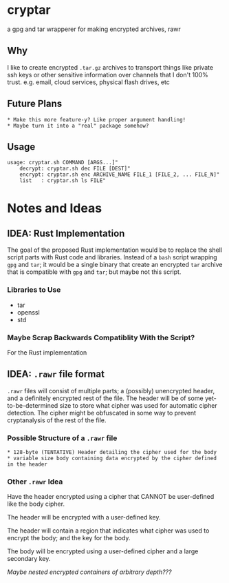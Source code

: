 # cryptar
a  gpg and tar wrapperer for making encrypted archives, rawr

## Why
I like to create encrypted `.tar.gz` archives to transport things like private
ssh keys or other sensitive information over channels that I don't 100% trust.
e.g. email, cloud services, physical flash drives, etc

## Future Plans
	* Make this more feature-y? Like proper argument handling!
	* Maybe turn it into a "real" package somehow?

## Usage
```
usage: cryptar.sh COMMAND [ARGS...]"
    decrypt: cryptar.sh dec FILE [DEST]"
    encrypt: cryptar.sh enc ARCHIVE_NAME FILE_1 [FILE_2, ... FILE_N]"
    list   : cryptar.sh ls FILE"
```

# Notes and Ideas

## IDEA: Rust Implementation
The goal of the proposed Rust implementation would be to replace the shell script parts with Rust code and libraries. Instead of a `bash` script wrapping `gpg` and `tar`; it would be a single binary that create an encrypted `tar` archive that is compatible with `gpg` and `tar`; but maybe not this script. 

### Libraries to Use
* tar
* openssl
* std

### Maybe Scrap Backwards Compatiblity With the Script?
For the Rust implementation

## IDEA: `.rawr` file format
`.rawr` files will consist of multiple parts; a (possibly) unencrypted header, and a definitely encrypted rest of the file. The header will be of some yet-to-be-determined size to store what cipher was used for automatic cipher detection. The cipher might be obfuscated in some way to prevent cryptanalysis of the rest of the file. 

### Possible Structure of a `.rawr` file
	* 128-byte (TENTATIVE) Header detailing the cipher used for the body
	* variable size body containing data encrypted by the cipher defined in the header

### Other `.rawr` Idea
Have the header encrypted using a cipher that CANNOT be user-defined like the body cipher. 

The header will be encrypted with a user-defined key. 

The header will contain a region that indicates what cipher was used to encrypt the body; and the key for the body.

The body will be encrypted using a user-defined cipher and a large secondary key.

*Maybe nested encrypted containers of arbitrary depth???*
